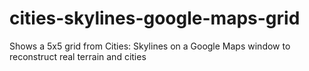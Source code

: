 # cities-skylines-google-maps-grid
Shows a 5x5 grid from Cities: Skylines on a Google Maps window to reconstruct real terrain and cities
